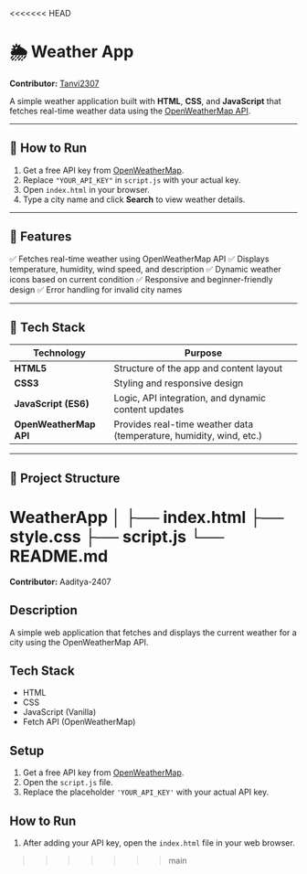 <<<<<<< HEAD
# 🌦️ Weather App

**Contributor:** [Tanvi2307](https://github.com/Tanvi2307)

A simple weather application built with **HTML**, **CSS**, and **JavaScript** that fetches real-time weather data using the [OpenWeatherMap API](https://openweathermap.org/api).

---

## 🚀 How to Run
1. Get a free API key from [OpenWeatherMap](https://openweathermap.org/api).
2. Replace `"YOUR_API_KEY"` in `script.js` with your actual key.
3. Open `index.html` in your browser.
4. Type a city name and click **Search** to view weather details.

---

## 🧰 Features
✅ Fetches real-time weather using OpenWeatherMap API
✅ Displays temperature, humidity, wind speed, and description
✅ Dynamic weather icons based on current condition
✅ Responsive and beginner-friendly design
✅ Error handling for invalid city names

---

## 🧩 Tech Stack

| Technology | Purpose |
|-------------|----------|
| **HTML5** | Structure of the app and content layout |
| **CSS3** | Styling and responsive design |
| **JavaScript (ES6)** | Logic, API integration, and dynamic content updates |
| **OpenWeatherMap API** | Provides real-time weather data (temperature, humidity, wind, etc.) |

---

## 📂 Project Structure
WeatherApp
│
├── index.html
├── style.css
├── script.js
└── README.md
=======
**Contributor:** Aaditya-2407

## Description
A simple web application that fetches and displays the current weather for a city using the OpenWeatherMap API.

## Tech Stack
- HTML
- CSS
- JavaScript (Vanilla)
- Fetch API (OpenWeatherMap)

## Setup
1. Get a free API key from [OpenWeatherMap](https://openweathermap.org/appid).
2. Open the `script.js` file.
3. Replace the placeholder `'YOUR_API_KEY'` with your actual API key.

## How to Run
1. After adding your API key, open the `index.html` file in your web browser.
>>>>>>> main
